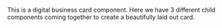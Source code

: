 This is a digital business card component. Here we have 3 different child components coming together to create a beautifully laid out card.

